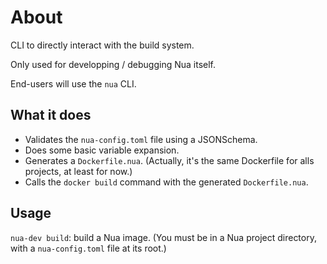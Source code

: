 # About

CLI to directly interact with the build system.

Only used for developping / debugging Nua itself.

End-users will use the `nua` CLI.

## What it does

- Validates the `nua-config.toml` file using a JSONSchema.
- Does some basic variable expansion.
- Generates a `Dockerfile.nua`. (Actually, it's the same Dockerfile for alls projects, at least for now.)
- Calls the `docker build` command with the generated `Dockerfile.nua`.

## Usage

`nua-dev build`: build a Nua image. (You must be in a Nua project directory, with a `nua-config.toml` file at its root.)
